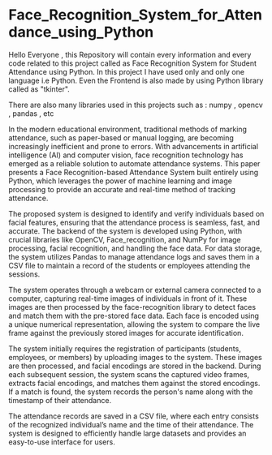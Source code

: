# Face_Recognition_System_for_Attendance_using_Python
 Hello Everyone , this Repository will contain every information and every code related to this project called as Face Recognition System for Student Attendance using Python. 
 In this project I have used only and only one language i.e Python.
 Even the Frontend is also made by using Python library called as "tkinter".

There are also many libraries used in this projects such as : numpy , opencv , pandas , etc 


In the modern educational environment, traditional methods of marking attendance, such as paper-based or manual logging, are becoming increasingly inefficient and prone to errors. With advancements in artificial intelligence (AI) and computer vision, face recognition technology has emerged as a reliable solution to automate attendance systems. This paper presents a Face Recognition-based Attendance System built entirely using Python, which leverages the power of machine learning and image processing to provide an accurate and real-time method of tracking attendance.

The proposed system is designed to identify and verify individuals based on facial features, ensuring that the attendance process is seamless, fast, and accurate. The backend of the system is developed using Python, with crucial libraries like OpenCV, Face_recognition, and NumPy for image processing, facial recognition, and handling the face data. For data storage, the system utilizes Pandas to manage attendance logs and saves them in a CSV file to maintain a record of the students or employees attending the sessions.


The system operates through a webcam or external camera connected to a computer, capturing real-time images of individuals in front of it. These images are then processed by the face-recognition library to detect faces and match them with the pre-stored face data. Each face is encoded using a unique numerical representation, allowing the system to compare the live frame against the previously stored images for accurate identification.

The system initially requires the registration of participants (students, employees, or members) by uploading images to the system. These images are then processed, and facial encodings are stored in the backend. During each subsequent session, the system scans the captured video frames, extracts facial encodings, and matches them against the stored encodings. If a match is found, the system records the person's name along with the timestamp of their attendance.

The attendance records are saved in a CSV file, where each entry consists of the recognized individual’s name and the time of their attendance. The system is designed to efficiently handle large datasets and provides an easy-to-use interface for users.
